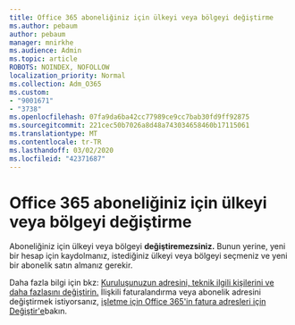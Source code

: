 ```yaml
---
title: Office 365 aboneliğiniz için ülkeyi veya bölgeyi değiştirme
ms.author: pebaum
author: pebaum
manager: mnirkhe
ms.audience: Admin
ms.topic: article
ROBOTS: NOINDEX, NOFOLLOW
localization_priority: Normal
ms.collection: Adm_O365
ms.custom:
- "9001671"
- "3738"
ms.openlocfilehash: 07fa9da6ba42cc77989ce9cc7bab30fd9ff92875
ms.sourcegitcommit: 221cec50b7026a8d48a743034658460b17115061
ms.translationtype: MT
ms.contentlocale: tr-TR
ms.lasthandoff: 03/02/2020
ms.locfileid: "42371687"
---
```

# <a name="change-the-country-or-region-for-your-office-365-subscription"></a>Office 365 aboneliğiniz için ülkeyi veya bölgeyi değiştirme

Aboneliğiniz için ülkeyi veya bölgeyi **değiştiremezsiniz.** Bunun yerine, yeni bir hesap için kaydolmanız, istediğiniz ülkeyi veya bölgeyi seçmeniz ve yeni bir abonelik satın almanız gerekir. 

Daha fazla bilgi için bkz: [Kuruluşunuzun adresini, teknik ilgili kişilerini ve daha fazlasını değiştirin.](https://docs.microsoft.com/en-us/microsoft-365/admin/manage/change-address-contact-and-more?view=o365-worldwide) İlişkili faturalandırma veya abonelik adresini değiştirmek istiyorsanız, [işletme için Office 365'in fatura adresleri için Değiştir'e](https://docs.microsoft.com/en-us/microsoft-365/commerce/billing-and-payments/change-your-billing-addresses?view=o365-worldwide)bakın. 

